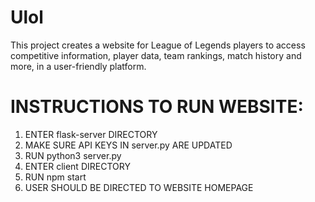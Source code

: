 # Ulol
This project creates a website for League of Legends players to access competitive information, player data, team rankings, match history and more, in a user-friendly platform. 

# INSTRUCTIONS TO RUN WEBSITE:
1. ENTER flask-server DIRECTORY
2. MAKE SURE API KEYS IN server.py ARE UPDATED
3. RUN python3 server.py
4. ENTER client DIRECTORY
5. RUN npm start
6. USER SHOULD BE DIRECTED TO WEBSITE HOMEPAGE
